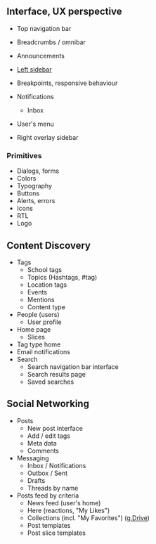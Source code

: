 ## Interface, UX perspective

* Top navigation bar
* Breadcrumbs / omnibar 
* Announcements
* [Left sidebar](/left-sidebar-menu.md)
* Breakpoints, responsive behaviour
* Notifications

  * Inbox

* User's menu

* Right overlay sidebar

### Primitives

* Dialogs, forms
* Colors
* Typography
* Buttons
* Alerts, errors
* Icons
* RTL
* Logo

## Content Discovery

* Tags
  * School tags
  * Topics \(Hashtags, \#tag\)
  * Location tags
  * Events
  * Mentions
  * Content type
* People \(users\) 
  * User profile
* Home page
  * Slices
* Tag type home
* Email notifications
* Search
  * Search navigation bar interface
  * Search results page
  * Saved searches

## Social Networking

* Posts
  * New post interface
  * Add / edit tags
  * Meta data
  * Comments
* Messaging
  * Inbox / Notifications
  * Outbox / Sent
  * Drafts
  * Threads by name
* Posts feed by criteria
  * News feed \(user's home\)
  * Here \(reactions, "My Likes"\)
  * Collections \(incl. "My Favorites"\) \([g.Drive](https://docs.google.com/a/lokieducation.org/drawings/d/1AA1NVwUivM_xDpspP93LIZuCZ3MDg8L395xAurRU6_A/edit?usp=drive_web)\)
  * Post templates
  * Post slice templates 



